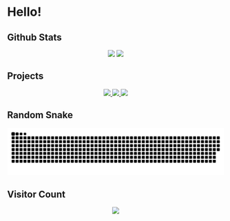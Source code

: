 # Hello! 
<!-- [![Typing SVG](https://readme-typing-svg.demolab.com?font=Montserrat&weight=600&size=50&duration=2000&pause=1000&color=FFA6C9&center=true&vCenter=true&width=1000&height=100&lines=Welcome+To+My+Github+Profile;.....;Kirby+is+Sleeping+So+Stay+Silent.)](https://git.io/typing-svg)
 -->
<!-- <p align="center">
  <img src="https://user-images.githubusercontent.com/86033049/215239570-27af3fba-02f7-4ace-8685-8ce78594832f.gif">
<p>
  -->

## Github Stats
<div align="center">
  <img class="img" src="https://github-readme-stats-git-masterrstaa-rickstaa.vercel.app/api?username=RLinV1&count_private=true&theme=dark" />
  <img class="img" src="https://github-readme-stats-git-masterrstaa-rickstaa.vercel.app/api/top-langs/?username=RLinV1&layout=compact&theme=dark" />
</div>


## Projects
<div align="center">
  <a href="https://github.com/RLinV1/Survive-the-Infected">
    <img src="https://github-readme-stats.vercel.app/api/pin/?username=RLinV1&repo=Survive-the-Infected&theme=dracula" />
  </a>
   <a href="https://github.com/RLinV1/World-Hardest-Game-Clone">
    <img src="https://github-readme-stats.vercel.app/api/pin/?username=RLinV1&repo=World-Hardest-Game-Clone&theme=dracula" />
  </a>
  <a href="https://github.com/RLinV1/Meal-Plan-Tracker">
   <img src="https://github-readme-stats.vercel.app/api/pin/?username=RLinV1&repo=Meal-Plan-Tracker&theme=dracula" />
  </a>
</div>
  
## Random Snake
<p align="center">
      <img src="https://github.com/RLinV1/RLinV1/blob/output/github-contribution-grid-snake-dark.svg">
</p>

## Visitor Count
<p align="center">
  <img src="https://profile-counter.glitch.me/RLinV1/count.svg">
</p>
<!--
**ZaRamen/ZaRamen** is a ✨ _special_ ✨ repository because its `README.md` (this file) appears on your GitHub profile.
Here are some ideas to get you started:
-->
